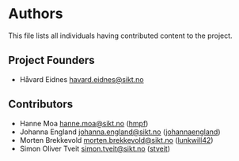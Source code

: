 # Authors

This file lists all individuals having contributed content to the project.

## Project Founders

- Håvard Eidnes <havard.eidnes@sikt.no>

## Contributors

- Hanne Moa <hanne.moa@sikt.no> ([hmpf](https://github.com/hmpf))
- Johanna England <johanna.england@sikt.no> ([johannaengland](https://github.com/johannaengland))
- Morten Brekkevold <morten.brekkevold@sikt.no> ([lunkwill42](https://github.com/lunkwill42))
- Simon Oliver Tveit <simon.tveit@sikt.no> ([stveit](https://github.com/stveit))
